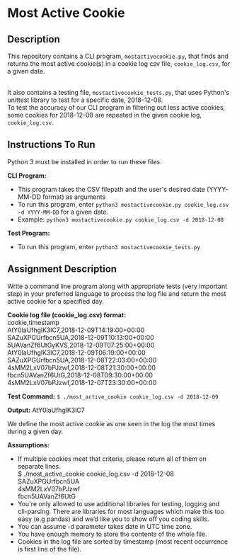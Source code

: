 # Most Active Cookie
## Description
This repository contains a CLI program, `mostactivecookie.py`, that finds and returns the most active cookie(s) in a cookie log csv file, `cookie_log.csv`, for a given date.<br/><br/>

It also contains a testing file, `mostactivecookie_tests.py`, that uses Python's unittest library to test for a specific date, 2018-12-08.  
To test the accuracy of our CLI program in filtering out less active cookies, some cookies for 2018-12-08 are repeated in the given cookie log, `cookie_log.csv`.

## Instructions To Run
Python 3 must be installed in order to run these files.<br/>

**CLI Program:**
* This program takes the CSV filepath and the user's desired date (YYYY-MM-DD format) as arguments
* To run this program, enter `python3 mostactivecookie.py cookie_log.csv -d YYYY-MM-DD` for a given date.
* Example: `python3 mostactivecookie.py cookie_log.csv -d 2018-12-08`<br/>

**Test Program:**
* To run this program, enter `python3 mostactivecookie_tests.py`

## Assignment Description
Write a command line program along with appropriate tests (very important step) in your preferred language to process the log file and return the most active cookie for a specified day.<br/>

**Cookie log file (cookie_log.csv) format:** <br/>
cookie,timestamp <br/>
AtY0laUfhglK3lC7,2018-12-09T14:19:00+00:00 <br/>
SAZuXPGUrfbcn5UA,2018-12-09T10:13:00+00:00 <br/>
5UAVanZf6UtGyKVS,2018-12-09T07:25:00+00:00 <br/>
AtY0laUfhglK3lC7,2018-12-09T06:19:00+00:00 <br/>
SAZuXPGUrfbcn5UA,2018-12-08T22:03:00+00:00 <br/>
4sMM2LxV07bPJzwf,2018-12-08T21:30:00+00:00 <br/>
fbcn5UAVanZf6UtG,2018-12-08T09:30:00+00:00 <br/>
4sMM2LxV07bPJzwf,2018-12-07T23:30:00+00:00 <br/>

**Test Command:**
`$ ./most_active_cookie cookie_log.csv -d 2018-12-09`

**Output:**
AtY0laUfhglK3lC7<br/>

We define the most active cookie as one seen in the log the most times during a given day.<br/>

**Assumptions:**
* If multiple cookies meet that criteria, please return all of them on separate lines.<br/>
$ ./most_active_cookie cookie_log.csv -d 2018-12-08<br/>
  SAZuXPGUrfbcn5UA<br/>
  4sMM2LxV07bPJzwf<br/>
  fbcn5UAVanZf6UtG<br/>
* You're only allowed to use additional libraries for testing, logging and cli-parsing. There are libraries for most languages which make this too easy (e.g pandas) and we’d like you to show off you coding skills.
* You can assume -d parameter takes date in UTC time zone.
* You have enough memory to store the contents of the whole file.
* Cookies in the log file are sorted by timestamp (most recent occurrence is first line of the file).
